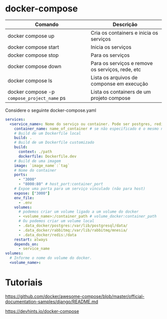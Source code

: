# docker-compose

Comando | Descrição
---|---
docker compose up | Cria os containers e inicia os serviços
docker compose start | Inicia os serviços
docker compose stop | Para os serviços
docker compose down | Para os serviços e remove os serviços, rede, etc
docker compose ls | Lista os arquivos de componse em execução
docker compose -p `compose_project_name` ps | Lista os containers de um projeto compose

Considere o seguinte docker-compose.yaml

```yaml
services:
  <service_name>: Nome do serviço ou container. Pode ser postgres, redis, web, etc
    container_name: name_of_container # se não especificado é o mesmo nome do serviço
    # Build de um Dockerfile local
    build: .
    # Build de um Dockerfile customizado
    build:
      context: ./path
      dockerfile: Dockerfile.dev
    # Build de uma imagem
    image: `image_name`:`tag`
    # Nome do container
    ports:
      - "3000"
      - "8000:80" # host_port:container_port
    # Expoe uma porta para um serviço vinculado (não para host)
    expose: ["3000"]
    env_file:
      - .env
    volumes:
      # podemos criar um volume ligado a um volume do docker
      - <volume_name>:/container_path # volume_docker:container_path
      # Ou podemos criar um volume local
      - .data_docker/postgres:/var/lib/postgresql/data/
      - .data_docker/rabbitmq:/var/lib/rabbitmq/mnesia/
      - .data_docker/redis:/data
    restart: always
    depends_on:
      - service_name
volumes: 
  # Informe o nome do volume do docker.
  <volume_name>:
```

# Tutoriais

https://github.com/docker/awesome-compose/blob/master/official-documentation-samples/django/README.md

https://devhints.io/docker-compose
